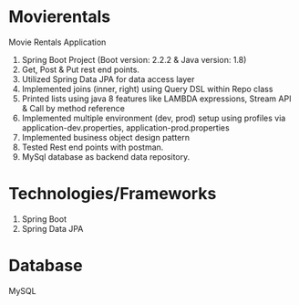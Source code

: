 # Movierentals
Movie Rentals Application

1. Spring Boot Project (Boot version: 2.2.2 & Java version: 1.8)
2. Get, Post & Put rest end points.
3. Utilized Spring Data JPA for data access layer 
4. Implemented joins (inner, right) using Query DSL within Repo class
5. Printed lists using java 8 features like LAMBDA expressions, Stream API & Call by method reference
6. Implemented multiple environment (dev, prod) setup using profiles via application-dev.properties, application-prod.properties
7. Implemented business object design pattern
8. Tested Rest end points with postman.
9. MySql database as backend data repository.

# Technologies/Frameworks
1. Spring Boot
2. Spring Data JPA

# Database
MySQL

